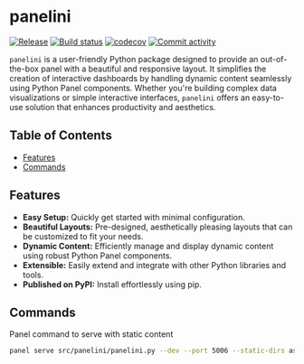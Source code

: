 # panelini <!-- omit in toc -->

[![Release](https://img.shields.io/github/v/release/opensemanticworld/panelini)](https://img.shields.io/github/v/release/opensemanticworld/panelini)
[![Build status](https://img.shields.io/github/actions/workflow/status/opensemanticworld/panelini/main.yml?branch=main)](https://github.com/opensemanticworld/panelini/actions/workflows/main.yml?query=branch%3Amain)
[![codecov](https://codecov.io/gh/opensemanticworld/panelini/branch/main/graph/badge.svg)](https://codecov.io/gh/opensemanticworld/panelini)
[![Commit activity](https://img.shields.io/github/commit-activity/m/opensemanticworld/panelini)](https://img.shields.io/github/commit-activity/m/opensemanticworld/panelini)

``panelini`` is a user-friendly Python package designed to provide an out-of-the-box panel with a beautiful and responsive layout. It simplifies the creation of interactive dashboards by handling dynamic content seamlessly using Python Panel components. Whether you're building complex data visualizations or simple interactive interfaces, ``panelini`` offers an easy-to-use solution that enhances productivity and aesthetics.

## Table of Contents <!-- omit in toc -->

- [Features](#features)
- [Commands](#commands)

## Features

- **Easy Setup:** Quickly get started with minimal configuration.
- **Beautiful Layouts:** Pre-designed, aesthetically pleasing layouts that can be customized to fit your needs.
- **Dynamic Content:** Efficiently manage and display dynamic content using robust Python Panel components.
- **Extensible:** Easily extend and integrate with other Python libraries and tools.
- **Published on PyPI:** Install effortlessly using pip.

## Commands

Panel command to serve with static content

```bash
panel serve src/panelini/panelini.py --dev --port 5006 --static-dirs assets="src/panelini/assets"
```
